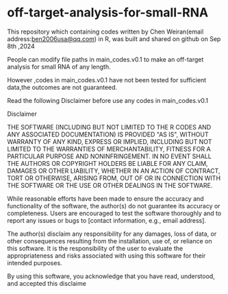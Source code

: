 # off-target-analysis-for-small-RNA
 
This repository which containing codes written by Chen Weiran(email address:ben2006usa@qq.com) in R, was built and shared on github on Sep 8th ,2024

People can modify file paths in main_codes.v0.1 to make an off-target analysis for small RNA of any length.

However ,codes in main_codes.v0.1 have not been tested for sufficient data,the outcomes are not guaranteed.

Read the following Disclaimer before use any codes in main_codes.v0.1

Disclaimer

THE SOFTWARE (INCLUDING BUT NOT LIMITED TO THE R CODES AND ANY ASSOCIATED DOCUMENTATION) IS PROVIDED "AS IS", WITHOUT WARRANTY OF ANY KIND, EXPRESS OR IMPLIED, INCLUDING BUT NOT LIMITED TO THE WARRANTIES OF MERCHANTABILITY, FITNESS FOR A PARTICULAR PURPOSE AND NONINFRINGEMENT. IN NO EVENT SHALL THE AUTHORS OR COPYRIGHT HOLDERS BE LIABLE FOR ANY CLAIM, DAMAGES OR OTHER LIABILITY, WHETHER IN AN ACTION OF CONTRACT, TORT OR OTHERWISE, ARISING FROM, OUT OF OR IN CONNECTION WITH THE SOFTWARE OR THE USE OR OTHER DEALINGS IN THE SOFTWARE.

While reasonable efforts have been made to ensure the accuracy and functionality of the software, the author(s) do not guarantee its accuracy or completeness. Users are encouraged to test the software thoroughly and to report any issues or bugs to [contact information, e.g., email address].

The author(s) disclaim any responsibility for any damages, loss of data, or other consequences resulting from the installation, use of, or reliance on this software. It is the responsibility of the user to evaluate the appropriateness and risks associated with using this software for their intended purposes.

By using this software, you acknowledge that you have read, understood, and accepted this disclaime

